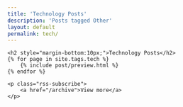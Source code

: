 ```yaml
---
title: 'Technology Posts'
description: 'Posts tagged Other'
layout: default
permalink: tech/
---
```


<div class="posts markdown-body">

    <h2 style="margin-bottom:10px;">Technology Posts</h2>
    {% for page in site.tags.tech %}
        {% include post/preview.html %}
    {% endfor %}

    <p class="rss-subscribe">
        <a href="/archive">View more</a>
    </p>

</div>
